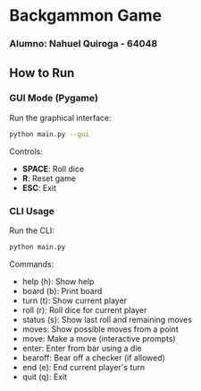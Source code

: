 # Backgammon Game

### Alumno: Nahuel Quiroga - 64048

## How to Run

### GUI Mode (Pygame)

Run the graphical interface:

```bash
python main.py --gui
```

Controls:
- **SPACE**: Roll dice
- **R**: Reset game
- **ESC**: Exit

### CLI Usage

Run the CLI:

```bash
python main.py
```

Commands:

- help (h): Show help
- board (b): Print board
- turn (t): Show current player
- roll (r): Roll dice for current player
- status (s): Show last roll and remaining moves
- moves: Show possible moves from a point
- move: Make a move (interactive prompts)
- enter: Enter from bar using a die
- bearoff: Bear off a checker (if allowed)
- end (e): End current player's turn
- quit (q): Exit


